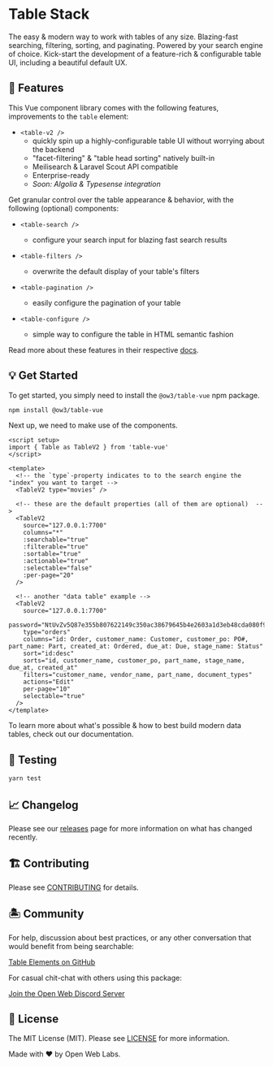 # Table Stack

The easy & modern way to work with tables of any size. Blazing-fast searching, filtering, sorting, and paginating. Powered by your search engine of choice. Kick-start the development of a feature-rich & configurable table UI, including a beautiful default UX.

## 🐙 Features

This Vue component library comes with the following features, improvements to the `table` element:

- `<table-v2 />`
  - quickly spin up a highly-configurable table UI without worrying about the backend
  - "facet-filtering" & "table head sorting" natively built-in
  - Meilisearch & Laravel Scout API compatible
  - Enterprise-ready
  - _Soon: Algolia & Typesense integration_

Get granular control over the table appearance & behavior, with the following (optional) components:

- `<table-search />`
  - configure your search input for blazing fast search results

- `<table-filters />`
  - overwrite the default display of your table's filters

- `<table-pagination />`
  - easily configure the pagination of your table

- `<table-configure />`
  - simple way to configure the table in HTML semantic fashion

Read more about these features in their respective [docs](https://ow3.org/docs).

## 💡 Get Started

To get started, you simply need to install the `@ow3/table-vue` npm package.

```bash
npm install @ow3/table-vue
```

Next up, we need to make use of the components.

```vue
<script setup>
import { Table as TableV2 } from 'table-vue'
</script>

<template>
  <!-- the `type`-property indicates to to the search engine the "index" you want to target -->
  <TableV2 type="movies" />

  <!-- these are the default properties (all of them are optional)  -->
  <TableV2
    source="127.0.0.1:7700"
    columns="*"
    :searchable="true"
    :filterable="true"
    :sortable="true"
    :actionable="true"
    :selectable="false"
    :per-page="20"
  />

  <!-- another "data table" example -->
  <TableV2
    source="127.0.0.1:7700"
    password="NtUvZv5Q87e355b807622149c350ac38679645b4e2603a1d3eb48cda080f977e76329aeb"
    type="orders"
    columns="id: Order, customer_name: Customer, customer_po: PO#, part_name: Part, created_at: Ordered, due_at: Due, stage_name: Status"
    sort="id:desc"
    sorts="id, customer_name, customer_po, part_name, stage_name, due_at, created_at"
    filters="customer_name, vendor_name, part_name, document_types"
    actions="Edit"
    per-page="10"
    selectable="true"
  />
</template>
```

To learn more about what's possible & how to best build modern data tables, check out our documentation.

## 🧪 Testing

```bash
yarn test
```

## 📈 Changelog

Please see our [releases](https://github.com/stacksjs/table/releases) page for more information on what has changed recently.

## 🏗️ Contributing

Please see [CONTRIBUTING](.github/CONTRIBUTING.md) for details.

## 🏝 Community

For help, discussion about best practices, or any other conversation that would benefit from being searchable:

[Table Elements on GitHub](https://github.com/stacksjs/table/discussions)

For casual chit-chat with others using this package:

[Join the Open Web Discord Server](https://discord.ow3.org)

## 📄 License

The MIT License (MIT). Please see [LICENSE](LICENSE.md) for more information.

Made with ❤️ by Open Web Labs.
